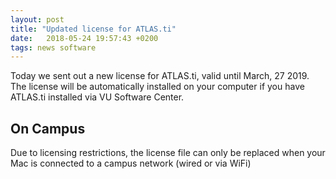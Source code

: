 ```yaml
---
layout: post
title: "Updated license for ATLAS.ti"
date:   2018-05-24 19:57:43 +0200
tags: news software
---
```


Today we sent out a new license for ATLAS.ti, valid until March, 27 2019. The license will be automatically installed on your computer if you have ATLAS.ti installed via VU Software Center. 

## On Campus

Due to licensing restrictions, the license file can only be replaced when your Mac is connected to a campus network (wired or via WiFi)